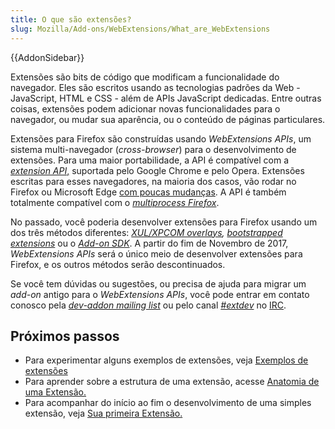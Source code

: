 ```yaml
---
title: O que são extensões?
slug: Mozilla/Add-ons/WebExtensions/What_are_WebExtensions
---
```

{{AddonSidebar}}

Extensões são bits de código que modificam a funcionalidade do navegador. Eles são escritos usando as tecnologias padrões da Web - JavaScript, HTML e CSS - além de APIs JavaScript dedicadas. Entre outras coisas, extensões podem adicionar novas funcionalidades para o navegador, ou mudar sua aparência, ou o conteúdo de páginas particulares.

Extensões para Firefox são construídas usando _WebExtensions APIs_, um sistema multi-navegador (_cross-browser_) para o desenvolvimento de extensões. Para uma maior portabilidade, a API é compatível com a [_extension API_,](https://developer.chrome.com/extensions) suportada pelo Google Chrome e pelo Opera. Extensões escritas para esses navegadores, na maioria dos casos, vão rodar no Firefox ou Microsoft Edge [com poucas mudanças](/pt-BR/Add-ons/WebExtensions/Porting_from_Google_Chrome). A API é também totalmente compatível com o _[multiprocess Firefox](/pt-BR/Firefox/Multiprocess_Firefox)_.

No passado, você poderia desenvolver extensões para Firefox usando um dos três métodos diferentes: _[XUL/XPCOM overlays](/pt-BR/Add-ons/Overlay_Extensions), [bootstrapped extensions](/pt-BR/docs/Mozilla/Add-ons/Bootstrapped_extensions)_ ou o _[Add-on SDK](/pt-BR/docs/Mozilla/Add-ons/SDK)_. A partir do fim de Novembro de 2017, _WebExtensions APIs_ será o único meio de desenvolver extensões para Firefox, e os outros métodos serão descontinuados.

Se você tem dúvidas ou sugestões, ou precisa de ajuda para migrar um _add-on_ antigo para o _WebExtensions APIs_, você pode entrar em contato conosco pela [_dev-addon mailing list_](https://mail.mozilla.org/listinfo/dev-addons) ou pelo canal _[#extdev](irc://irc.mozilla.org/extdev)_ no [IRC](https://wiki.mozilla.org/IRC).

## Próximos passos

- Para experimentar alguns exemplos de extensões, veja [Exemplos de extensões](/pt-BR/Add-ons/WebExtensions/Examples)
- Para aprender sobre a estrutura de uma extensão, acesse [Anatomia de uma Extensão.](/pt-BR/docs/Mozilla/Add-ons/WebExtensions/Anatomy_of_a_WebExtension)
- Para acompanhar do início ao fim o desenvolvimento de uma simples extensão, veja [Sua primeira Extensão.](/pt-BR/docs/Mozilla/Add-ons/WebExtensions/Your_first_WebExtension)
